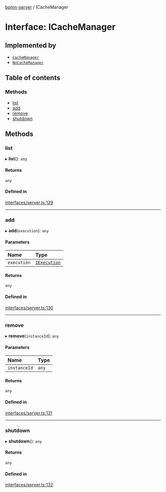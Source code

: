 [bpmn-server](../readme.md) / ICacheManager

# Interface: ICacheManager

## Implemented by

- [`CacheManager`](../classes/CacheManager.md)
- [`NoCacheManager`](../classes/NoCacheManager.md)

## Table of contents

### Methods

- [list](ICacheManager.md#list)
- [add](ICacheManager.md#add)
- [remove](ICacheManager.md#remove)
- [shutdown](ICacheManager.md#shutdown)

## Methods

### list

▸ **list**(): `any`

#### Returns

`any`

#### Defined in

[interfaces/server.ts:129](https://github.com/bpmnServer/bpmn-server/blob/76c4fe0/src/interfaces/server.ts#L129)

___

### add

▸ **add**(`execution`): `any`

#### Parameters

| Name | Type |
| :------ | :------ |
| `execution` | [`IExecution`](IExecution.md) |

#### Returns

`any`

#### Defined in

[interfaces/server.ts:130](https://github.com/bpmnServer/bpmn-server/blob/76c4fe0/src/interfaces/server.ts#L130)

___

### remove

▸ **remove**(`instanceId`): `any`

#### Parameters

| Name | Type |
| :------ | :------ |
| `instanceId` | `any` |

#### Returns

`any`

#### Defined in

[interfaces/server.ts:131](https://github.com/bpmnServer/bpmn-server/blob/76c4fe0/src/interfaces/server.ts#L131)

___

### shutdown

▸ **shutdown**(): `any`

#### Returns

`any`

#### Defined in

[interfaces/server.ts:132](https://github.com/bpmnServer/bpmn-server/blob/76c4fe0/src/interfaces/server.ts#L132)
